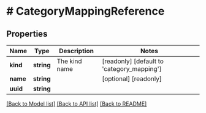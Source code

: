 # # CategoryMappingReference

## Properties

Name | Type | Description | Notes
------------ | ------------- | ------------- | -------------
**kind** | **string** | The kind name | [readonly] [default to 'category_mapping']
**name** | **string** |  | [optional] [readonly]
**uuid** | **string** |  |

[[Back to Model list]](../../README.md#models) [[Back to API list]](../../README.md#endpoints) [[Back to README]](../../README.md)
